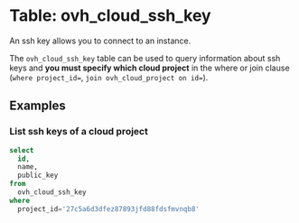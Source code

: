# Table: ovh_cloud_ssh_key

An ssh key allows you to connect to an instance.

The `ovh_cloud_ssh_key` table can be used to query information about ssh keys and **you must specify which cloud project** in the where or join clause (`where project_id=`, `join ovh_cloud_project on id=`).

## Examples

### List ssh keys of a cloud project

```sql
select
  id,
  name,
  public_key
from
  ovh_cloud_ssh_key
where
  project_id='27c5a6d3dfez87893jfd88fdsfmvnqb8'
```
